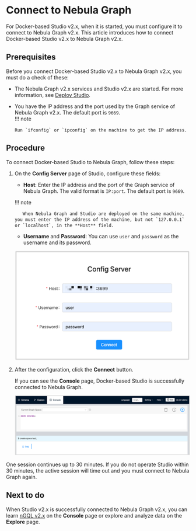 # Connect to Nebula Graph

For Docker-based Studio v2.x, when it is started, you must configure it to connect to Nebula Graph v2.x. This article introduces how to connect Docker-based Studio v2.x to Nebula Graph v2.x.

## Prerequisites

Before you connect Docker-based Studio v2.x to Nebula Graph v2.x, you must do a check of these:

- The Nebula Graph v2.x services and Studio v2.x are started. For more information, see [Deploy Studio](st-ug-deploy.md).

- You have the IP address and the port used by the Graph service of Nebula Graph v2.x. The default port is `9669`.  
  !!! note

      Run `ifconfig` or `ipconfig` on the machine to get the IP address.

## Procedure

To connect Docker-based Studio to Nebula Graph, follow these steps:

1. On the **Config Server** page of Studio, configure these fields:

    - **Host**: Enter the IP address and the port of the Graph service of Nebula Graph. The valid format is `IP:port`. The default port is `9669`.  

    !!! note

          When Nebula Graph and Studio are deployed on the same machine, you must enter the IP address of the machine, but not `127.0.0.1` or `localhost`, in the **Host** field.

   - **Username** and **Password**: You can use `user` and `password` as the username and its password.

   ![The Config Server page shows the fields to be configured for connection](../figs/st-ug-050.png "Config Server")

2. After the configuration, click the **Connect** button.

   If you can see the **Console** page, Docker-based Studio is successfully connected to Nebula Graph.

   ![The Console page shows that the connection is successful](../figs/st-ug-051.png "Nebula Graph is connected")

One session continues up to 30 minutes. If you do not operate Studio within 30 minutes, the active session will time out and you must connect to Nebula Graph again.

## Next to do

When Studio v2.x is successfully connected to Nebula Graph v2.x, you can learn [nGQL v2.x](https://docs.nebula-graph.io/2.0/2.quick-start/4.nebula-graph-crud/) on the **Console** page or explore and analyze data on the **Explore** page.
